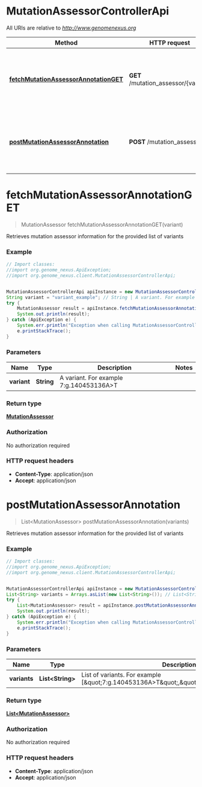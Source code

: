 # MutationAssessorControllerApi

All URIs are relative to *http://www.genomenexus.org*

Method | HTTP request | Description
------------- | ------------- | -------------
[**fetchMutationAssessorAnnotationGET**](MutationAssessorControllerApi.md#fetchMutationAssessorAnnotationGET) | **GET** /mutation_assessor/{variant} | Retrieves mutation assessor information for the provided list of variants
[**postMutationAssessorAnnotation**](MutationAssessorControllerApi.md#postMutationAssessorAnnotation) | **POST** /mutation_assessor | Retrieves mutation assessor information for the provided list of variants


<a name="fetchMutationAssessorAnnotationGET"></a>
# **fetchMutationAssessorAnnotationGET**
> MutationAssessor fetchMutationAssessorAnnotationGET(variant)

Retrieves mutation assessor information for the provided list of variants

### Example
```java
// Import classes:
//import org.genome_nexus.ApiException;
//import org.genome_nexus.client.MutationAssessorControllerApi;


MutationAssessorControllerApi apiInstance = new MutationAssessorControllerApi();
String variant = "variant_example"; // String | A variant. For example 7:g.140453136A>T
try {
    MutationAssessor result = apiInstance.fetchMutationAssessorAnnotationGET(variant);
    System.out.println(result);
} catch (ApiException e) {
    System.err.println("Exception when calling MutationAssessorControllerApi#fetchMutationAssessorAnnotationGET");
    e.printStackTrace();
}
```

### Parameters

Name | Type | Description  | Notes
------------- | ------------- | ------------- | -------------
 **variant** | **String**| A variant. For example 7:g.140453136A&gt;T |

### Return type

[**MutationAssessor**](MutationAssessor.md)

### Authorization

No authorization required

### HTTP request headers

 - **Content-Type**: application/json
 - **Accept**: application/json

<a name="postMutationAssessorAnnotation"></a>
# **postMutationAssessorAnnotation**
> List&lt;MutationAssessor&gt; postMutationAssessorAnnotation(variants)

Retrieves mutation assessor information for the provided list of variants

### Example
```java
// Import classes:
//import org.genome_nexus.ApiException;
//import org.genome_nexus.client.MutationAssessorControllerApi;


MutationAssessorControllerApi apiInstance = new MutationAssessorControllerApi();
List<String> variants = Arrays.asList(new List<String>()); // List<String> | List of variants. For example [\"7:g.140453136A>T\",\"12:g.25398285C>A\"]
try {
    List<MutationAssessor> result = apiInstance.postMutationAssessorAnnotation(variants);
    System.out.println(result);
} catch (ApiException e) {
    System.err.println("Exception when calling MutationAssessorControllerApi#postMutationAssessorAnnotation");
    e.printStackTrace();
}
```

### Parameters

Name | Type | Description  | Notes
------------- | ------------- | ------------- | -------------
 **variants** | **List&lt;String&gt;**| List of variants. For example [\&quot;7:g.140453136A&gt;T\&quot;,\&quot;12:g.25398285C&gt;A\&quot;] |

### Return type

[**List&lt;MutationAssessor&gt;**](MutationAssessor.md)

### Authorization

No authorization required

### HTTP request headers

 - **Content-Type**: application/json
 - **Accept**: application/json

